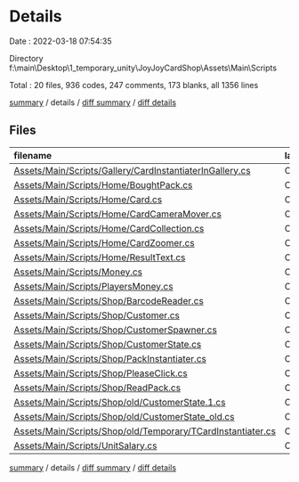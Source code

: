 # Details

Date : 2022-03-18 07:54:35

Directory f:\main\Desktop\1_temporary_unity\JoyJoyCardShop\Assets\Main\Scripts

Total : 20 files,  936 codes, 247 comments, 173 blanks, all 1356 lines

[summary](results.md) / details / [diff summary](diff.md) / [diff details](diff-details.md)

## Files
| filename | language | code | comment | blank | total |
| :--- | :--- | ---: | ---: | ---: | ---: |
| [Assets/Main/Scripts/Gallery/CardInstantiaterInGallery.cs](/Assets/Main/Scripts/Gallery/CardInstantiaterInGallery.cs) | C# | 53 | 24 | 5 | 82 |
| [Assets/Main/Scripts/Home/BoughtPack.cs](/Assets/Main/Scripts/Home/BoughtPack.cs) | C# | 79 | 0 | 12 | 91 |
| [Assets/Main/Scripts/Home/Card.cs](/Assets/Main/Scripts/Home/Card.cs) | C# | 147 | 6 | 24 | 177 |
| [Assets/Main/Scripts/Home/CardCameraMover.cs](/Assets/Main/Scripts/Home/CardCameraMover.cs) | C# | 52 | 0 | 6 | 58 |
| [Assets/Main/Scripts/Home/CardCollection.cs](/Assets/Main/Scripts/Home/CardCollection.cs) | C# | 19 | 0 | 4 | 23 |
| [Assets/Main/Scripts/Home/CardZoomer.cs](/Assets/Main/Scripts/Home/CardZoomer.cs) | C# | 65 | 0 | 16 | 81 |
| [Assets/Main/Scripts/Home/ResultText.cs](/Assets/Main/Scripts/Home/ResultText.cs) | C# | 28 | 0 | 4 | 32 |
| [Assets/Main/Scripts/Money.cs](/Assets/Main/Scripts/Money.cs) | C# | 27 | 0 | 6 | 33 |
| [Assets/Main/Scripts/PlayersMoney.cs](/Assets/Main/Scripts/PlayersMoney.cs) | C# | 57 | 1 | 9 | 67 |
| [Assets/Main/Scripts/Shop/BarcodeReader.cs](/Assets/Main/Scripts/Shop/BarcodeReader.cs) | C# | 37 | 0 | 7 | 44 |
| [Assets/Main/Scripts/Shop/Customer.cs](/Assets/Main/Scripts/Shop/Customer.cs) | C# | 53 | 1 | 8 | 62 |
| [Assets/Main/Scripts/Shop/CustomerSpawner.cs](/Assets/Main/Scripts/Shop/CustomerSpawner.cs) | C# | 51 | 0 | 8 | 59 |
| [Assets/Main/Scripts/Shop/CustomerState.cs](/Assets/Main/Scripts/Shop/CustomerState.cs) | C# | 138 | 2 | 16 | 156 |
| [Assets/Main/Scripts/Shop/PackInstantiater.cs](/Assets/Main/Scripts/Shop/PackInstantiater.cs) | C# | 22 | 0 | 3 | 25 |
| [Assets/Main/Scripts/Shop/PleaseClick.cs](/Assets/Main/Scripts/Shop/PleaseClick.cs) | C# | 28 | 0 | 4 | 32 |
| [Assets/Main/Scripts/Shop/ReadPack.cs](/Assets/Main/Scripts/Shop/ReadPack.cs) | C# | 31 | 0 | 6 | 37 |
| [Assets/Main/Scripts/Shop/old/CustomerState.1.cs](/Assets/Main/Scripts/Shop/old/CustomerState.1.cs) | C# | 0 | 94 | 12 | 106 |
| [Assets/Main/Scripts/Shop/old/CustomerState_old.cs](/Assets/Main/Scripts/Shop/old/CustomerState_old.cs) | C# | 0 | 116 | 15 | 131 |
| [Assets/Main/Scripts/Shop/old/Temporary/TCardInstantiater.cs](/Assets/Main/Scripts/Shop/old/Temporary/TCardInstantiater.cs) | C# | 25 | 1 | 3 | 29 |
| [Assets/Main/Scripts/UnitSalary.cs](/Assets/Main/Scripts/UnitSalary.cs) | C# | 24 | 2 | 5 | 31 |

[summary](results.md) / details / [diff summary](diff.md) / [diff details](diff-details.md)